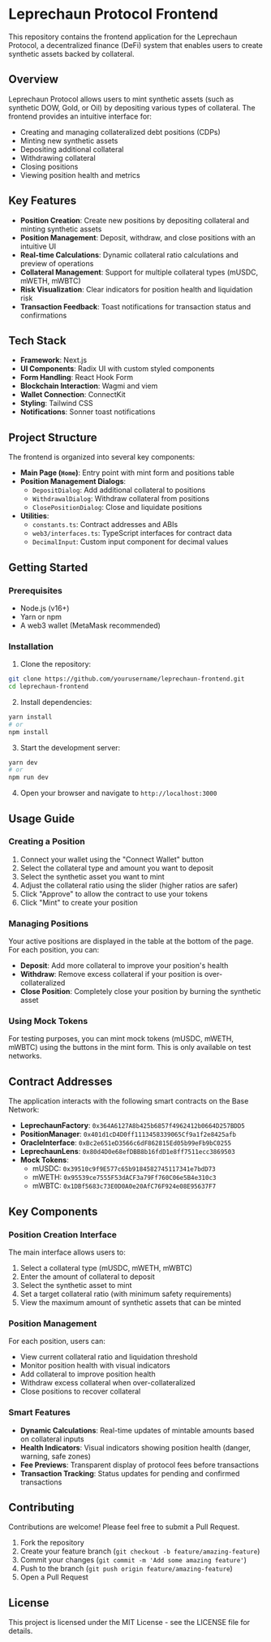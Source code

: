 # Leprechaun Protocol Frontend

This repository contains the frontend application for the Leprechaun Protocol, a decentralized finance (DeFi) system that enables users to create synthetic assets backed by collateral.

## Overview

Leprechaun Protocol allows users to mint synthetic assets (such as synthetic DOW, Gold, or Oil) by depositing various types of collateral. The frontend provides an intuitive interface for:

- Creating and managing collateralized debt positions (CDPs)
- Minting new synthetic assets
- Depositing additional collateral
- Withdrawing collateral
- Closing positions
- Viewing position health and metrics

## Key Features

- **Position Creation**: Create new positions by depositing collateral and minting synthetic assets
- **Position Management**: Deposit, withdraw, and close positions with an intuitive UI
- **Real-time Calculations**: Dynamic collateral ratio calculations and preview of operations
- **Collateral Management**: Support for multiple collateral types (mUSDC, mWETH, mWBTC)
- **Risk Visualization**: Clear indicators for position health and liquidation risk
- **Transaction Feedback**: Toast notifications for transaction status and confirmations

## Tech Stack

- **Framework**: Next.js
- **UI Components**: Radix UI with custom styled components
- **Form Handling**: React Hook Form
- **Blockchain Interaction**: Wagmi and viem
- **Wallet Connection**: ConnectKit
- **Styling**: Tailwind CSS
- **Notifications**: Sonner toast notifications

## Project Structure

The frontend is organized into several key components:

- **Main Page (`Home`)**: Entry point with mint form and positions table
- **Position Management Dialogs**:
  - `DepositDialog`: Add additional collateral to positions
  - `WithdrawalDialog`: Withdraw collateral from positions
  - `ClosePositionDialog`: Close and liquidate positions
- **Utilities**:
  - `constants.ts`: Contract addresses and ABIs
  - `web3/interfaces.ts`: TypeScript interfaces for contract data
  - `DecimalInput`: Custom input component for decimal values

## Getting Started

### Prerequisites

- Node.js (v16+)
- Yarn or npm
- A web3 wallet (MetaMask recommended)

### Installation

1. Clone the repository:

```bash
git clone https://github.com/yourusername/leprechaun-frontend.git
cd leprechaun-frontend
```

2. Install dependencies:

```bash
yarn install
# or
npm install
```

3. Start the development server:

```bash
yarn dev
# or
npm run dev
```

4. Open your browser and navigate to `http://localhost:3000`

## Usage Guide

### Creating a Position

1. Connect your wallet using the "Connect Wallet" button
2. Select the collateral type and amount you want to deposit
3. Select the synthetic asset you want to mint
4. Adjust the collateral ratio using the slider (higher ratios are safer)
5. Click "Approve" to allow the contract to use your tokens
6. Click "Mint" to create your position

### Managing Positions

Your active positions are displayed in the table at the bottom of the page. For each position, you can:

- **Deposit**: Add more collateral to improve your position's health
- **Withdraw**: Remove excess collateral if your position is over-collateralized
- **Close Position**: Completely close your position by burning the synthetic asset

### Using Mock Tokens

For testing purposes, you can mint mock tokens (mUSDC, mWETH, mWBTC) using the buttons in the mint form. This is only available on test networks.

## Contract Addresses

The application interacts with the following smart contracts on the Base Network:

- **LeprechaunFactory**: `0x364A6127A8b425b6857f4962412b0664D257BDD5`
- **PositionManager**: `0x401d1cD4D0ff1113458339065Cf9a1f2e8425afb`
- **OracleInterface**: `0xBc2e651eD3566c6dF862815Ed05b99eFb9bC0255`
- **LeprechaunLens**: `0x80d4D0e68efDBB8b16fdD1e8ff7511ecc3869503`
- **Mock Tokens**:
  - mUSDC: `0x39510c9f9E577c65b9184582745117341e7bdD73`
  - mWETH: `0x95539ce7555F53dACF3a79Ff760C06e5B4e310c3`
  - mWBTC: `0x1DBf5683c73E0D0A0e20AfC76F924e08E95637F7`

## Key Components

### Position Creation Interface

The main interface allows users to:

1. Select a collateral type (mUSDC, mWETH, mWBTC)
2. Enter the amount of collateral to deposit
3. Select the synthetic asset to mint
4. Set a target collateral ratio (with minimum safety requirements)
5. View the maximum amount of synthetic assets that can be minted

### Position Management

For each position, users can:

- View current collateral ratio and liquidation threshold
- Monitor position health with visual indicators
- Add collateral to improve position health
- Withdraw excess collateral when over-collateralized
- Close positions to recover collateral

### Smart Features

- **Dynamic Calculations**: Real-time updates of mintable amounts based on collateral inputs
- **Health Indicators**: Visual indicators showing position health (danger, warning, safe zones)
- **Fee Previews**: Transparent display of protocol fees before transactions
- **Transaction Tracking**: Status updates for pending and confirmed transactions

## Contributing

Contributions are welcome! Please feel free to submit a Pull Request.

1. Fork the repository
2. Create your feature branch (`git checkout -b feature/amazing-feature`)
3. Commit your changes (`git commit -m 'Add some amazing feature'`)
4. Push to the branch (`git push origin feature/amazing-feature`)
5. Open a Pull Request

## License

This project is licensed under the MIT License - see the LICENSE file for details.
